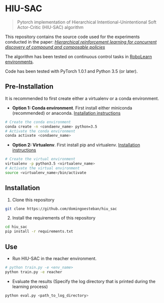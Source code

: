 # HIU-SAC
> Pytorch implementation of Hierarchical Intentional-Unintentional
Soft Actor-Critic (HIU-SAC) algorithm

This repository contains the source code used for the experiments conducted
in the paper:
<a href="https://domingoesteban.com" target="_blank">
*Hierarchical reinforcement learning for concurrent discovery of compound and 
composable policies*</a>

The algorithm has been tested on continuous control tasks in 
<a href="https://github.com/domingoesteban/robolearn_envs" target="_blank">
RoboLearn environments</a>. 

Code has been tested with PyTorch 1.0.1 and Python 3.5 (or later).

## Pre-Installation
It is recommended to first create either a virtualenv or a conda environment.
- **Option 1: Conda environment**. First install either miniconda (recommended) or anaconda. 
[Installation instructions](https://docs.conda.io/projects/conda/en/latest/user-guide/install/linux.html)
```bash
# Create the conda environment
conda create -n <condaenv_name> python=3.5
# Activate the conda environment
conda activate <condaenv_name>

```

- **Option 2: Virtualenv**. First install pip and virtualenv. 
[Installation instructions](https://packaging.python.org/guides/installing-using-pip-and-virtualenv/)
```bash
# Create the virtual environment
virtualenv -p python3.5 <virtualenv_name>
# Activate the virtual environment
source <virtualenv_name>/bin/activate
```

## Installation
1. Clone this repository
```bash
git clone https://github.com/domingoesteban/hiu_sac
```

2. Install the requirements of this repository
```bash
cd hiu_sac
pip install -r requirements.txt
```

## Use

- Run HIU-SAC in the reacher environment.

```bash
# python train.py -e <env_name>
python train.py -e reacher
```

- Evaluate the results (Specify the log directory that is printed during the learning process)

```bash
python eval.py <path_to_log_directory>
```

